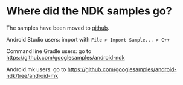 Where did the NDK samples go?
=============================

The samples have been moved to [github](https://github.com/googlesamples/android-ndk).

Android Studio users: import with `File > Import Sample... > C++`

Command line Gradle users: go to
https://github.com/googlesamples/android-ndk

Android.mk users: go to
https://github.com/googlesamples/android-ndk/tree/android-mk

